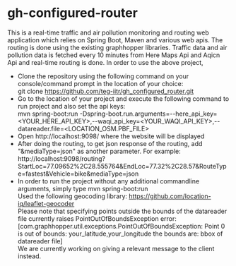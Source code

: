 # gh-configured-router
This is a real-time traffic and air pollution monitoring and routing web application which relies on Spring Boot, Maven and various web apis. 
The routing is done using the existing graphhopper libraries. Traffic data and air pollution data is fetched every 10 minutes from Here Maps Api and Aqicn Api and real-time routing is done. 
In order to use the above project,
* Clone the repository using the following command on your console/command prompt in the location of your choice: <br>git clone https://github.com/teg-iitr/gh_configured_router.git 
* Go to the location of your project and execute the following command to run project and also set the api keys:<br> mvn spring-boot:run -Dspring-boot.run.arguments=--here_api_key=<YOUR_HERE_API_KEY>,--waqi_api_key=<YOUR_WAQI_API_KEY>,--datareader.file=<LOCATION_OSM.PBF_FILE>
* Open http://localhost:9098/ where the website will be displayed
* After doing the routing, to get json response of the routing, add "&mediaType=json" as another parameter. For example: http://localhost:9098/routing?StartLoc=77.09652%2C28.555764&EndLoc=77.32%2C28.57&RouteType=fastest&Vehicle=bike&mediaType=json
* In order to run the project without any additional commandline arguments, simply type  mvn spring-boot:run  
Used the following geocoding library: https://github.com/location-iq/leaflet-geocoder<br>
Please note that specifying points outside the bounds of the datareader file currently raises PointOutOfBoundsException error:<br>
[com.graphhopper.util.exceptions.PointOutOfBoundsException: Point 0 is out of bounds: your_latitude,your_longitude the bounds are: bbox of datareader file] <br>
We are currently working on giving a relevant message to the client instead.

